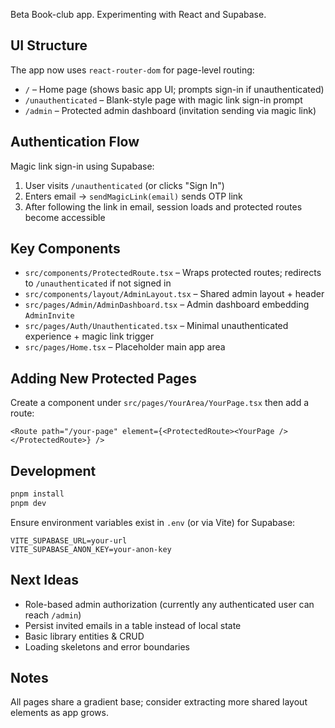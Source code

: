 Beta Book-club app. Experimenting with React and Supabase.

## UI Structure

The app now uses `react-router-dom` for page-level routing:

- `/` – Home page (shows basic app UI; prompts sign-in if unauthenticated)
- `/unauthenticated` – Blank-style page with magic link sign-in prompt
- `/admin` – Protected admin dashboard (invitation sending via magic link)

## Authentication Flow

Magic link sign-in using Supabase:
1. User visits `/unauthenticated` (or clicks "Sign In")
2. Enters email -> `sendMagicLink(email)` sends OTP link
3. After following the link in email, session loads and protected routes become accessible

## Key Components

- `src/components/ProtectedRoute.tsx` – Wraps protected routes; redirects to `/unauthenticated` if not signed in
- `src/components/layout/AdminLayout.tsx` – Shared admin layout + header
- `src/pages/Admin/AdminDashboard.tsx` – Admin dashboard embedding `AdminInvite`
- `src/pages/Auth/Unauthenticated.tsx` – Minimal unauthenticated experience + magic link trigger
- `src/pages/Home.tsx` – Placeholder main app area

## Adding New Protected Pages

Create a component under `src/pages/YourArea/YourPage.tsx` then add a route:

```tsx
<Route path="/your-page" element={<ProtectedRoute><YourPage /></ProtectedRoute>} />
```

## Development

```bash
pnpm install
pnpm dev
```

Ensure environment variables exist in `.env` (or via Vite) for Supabase:

```
VITE_SUPABASE_URL=your-url
VITE_SUPABASE_ANON_KEY=your-anon-key
```

## Next Ideas

- Role-based admin authorization (currently any authenticated user can reach `/admin`)
- Persist invited emails in a table instead of local state
- Basic library entities & CRUD
- Loading skeletons and error boundaries

## Notes

All pages share a gradient base; consider extracting more shared layout elements as app grows.